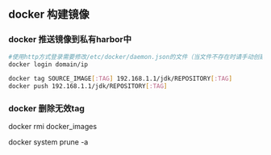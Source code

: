 ## docker 构建镜像

### docker 推送镜像到私有harbor中
```bash
#使用http方式登录需要修改/etc/docker/daemon.json的文件（当文件不存在时请手动创建），添加内容："insecure-registries":["ip/domain"] 
docker login domain/ip

docker tag SOURCE_IMAGE[:TAG] 192.168.1.1/jdk/REPOSITORY[:TAG]
docker push 192.168.1.1/jdk/REPOSITORY[:TAG]
```

### docker 删除无效tag
docker rmi docker_images

docker system prune -a